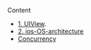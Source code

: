
Content
- [1. UIView](/View/uivew.md). 
- [2. ios-OS-architecture](/Others/iosOSarchi.md)
- [Concurrency](Concurrency/concurrency.md)